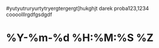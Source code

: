 #yutyutruryurtytryergtergergt]hukghjt darek proba123,1234 coooolllrgdfgsdgdf
# %Y-%m-%d %H:%M:%S %Z
